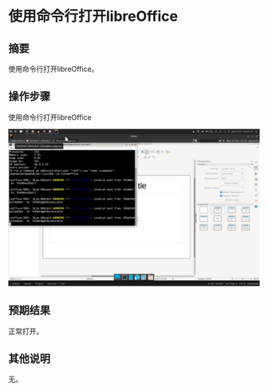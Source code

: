 # 使用命令行打开libreOffice

## 摘要

使用命令行打开libreOffice。

## 操作步骤

使用命令行打开libreOffice

![](./img/使用命令行打开libreOffice-1.png)

## 预期结果

正常打开。

## 其他说明

无。
